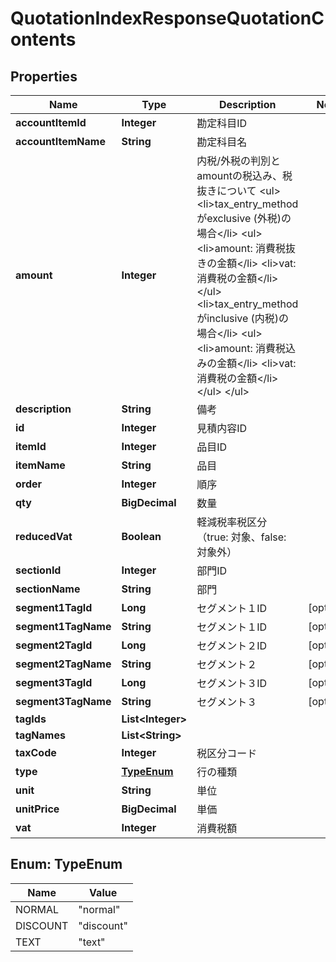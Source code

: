 

# QuotationIndexResponseQuotationContents


## Properties

| Name | Type | Description | Notes |
|------------ | ------------- | ------------- | -------------|
|**accountItemId** | **Integer** | 勘定科目ID |  |
|**accountItemName** | **String** | 勘定科目名 |  |
|**amount** | **Integer** | 内税/外税の判別とamountの税込み、税抜きについて &lt;ul&gt; &lt;li&gt;tax_entry_methodがexclusive (外税)の場合&lt;/li&gt; &lt;ul&gt; &lt;li&gt;amount: 消費税抜きの金額&lt;/li&gt; &lt;li&gt;vat: 消費税の金額&lt;/li&gt; &lt;/ul&gt; &lt;li&gt;tax_entry_methodがinclusive (内税)の場合&lt;/li&gt; &lt;ul&gt; &lt;li&gt;amount: 消費税込みの金額&lt;/li&gt; &lt;li&gt;vat: 消費税の金額&lt;/li&gt; &lt;/ul&gt; &lt;/ul&gt;  |  |
|**description** | **String** | 備考 |  |
|**id** | **Integer** | 見積内容ID |  |
|**itemId** | **Integer** | 品目ID |  |
|**itemName** | **String** | 品目 |  |
|**order** | **Integer** | 順序 |  |
|**qty** | **BigDecimal** | 数量 |  |
|**reducedVat** | **Boolean** | 軽減税率税区分（true: 対象、false: 対象外） |  |
|**sectionId** | **Integer** | 部門ID |  |
|**sectionName** | **String** | 部門 |  |
|**segment1TagId** | **Long** | セグメント１ID |  [optional] |
|**segment1TagName** | **String** | セグメント１ID |  [optional] |
|**segment2TagId** | **Long** | セグメント２ID |  [optional] |
|**segment2TagName** | **String** | セグメント２ |  [optional] |
|**segment3TagId** | **Long** | セグメント３ID |  [optional] |
|**segment3TagName** | **String** | セグメント３ |  [optional] |
|**tagIds** | **List&lt;Integer&gt;** |  |  |
|**tagNames** | **List&lt;String&gt;** |  |  |
|**taxCode** | **Integer** | 税区分コード |  |
|**type** | [**TypeEnum**](#TypeEnum) | 行の種類 |  |
|**unit** | **String** | 単位 |  |
|**unitPrice** | **BigDecimal** | 単価 |  |
|**vat** | **Integer** | 消費税額 |  |



## Enum: TypeEnum

| Name | Value |
|---- | -----|
| NORMAL | &quot;normal&quot; |
| DISCOUNT | &quot;discount&quot; |
| TEXT | &quot;text&quot; |



